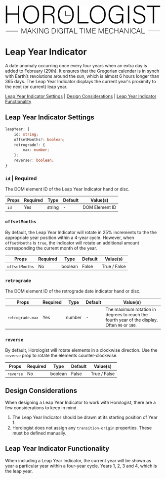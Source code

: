 <p align="center">
  <img src="/assets/logo-horologist.svg" alt="Horologist Logo - Making digital time mechanical" width="500" />
</p>

# Leap Year Indicator

A date anomaly occurring once every four years when an extra day is added to February (29th). It
ensures that the Gregorian calendar is in synch with Earth’s revolutions around the sun, which is
almost 6 hours longer than 365 days. The Leap Year Indicator displays the current year's proximity
to the next (or current) leap year.

[Leap Year Indicator Settings](#leap-year-indicator-settings) |
[Design Considerations](#design-considerations) |
[Leap Year Indicator Functionality](#leap-year-indicator-functionality)

## Leap Year Indicator Settings

```ts
leapYear: {
    id: string;
    offsetMonths?: boolean;
    retrograde?: {
        max: number;
    };
    reverse?: boolean;
}
```

### `id` | Required

The DOM element ID of the Leap Year Indicator hand or disc.

| Props | Required | Type   | Default | Value(s)       |
| ----- | -------- | ------ | ------- | -------------- |
| `id`  | Yes      | string | -       | DOM Element ID |

### `offsetMonths`

By default, the Leap Year Indicator will rotate in 25% increments to the the appropriate year
position within a 4-year cycle. However, when `offsetMonths` is `true`, the indicator will rotate an
additional amount corresponding the current month of the year.

| Props          | Required | Type    | Default | Value(s)     |
| -------------- | -------- | ------- | ------- | ------------ |
| `offsetMonths` | No       | boolean | False   | True / False |

### `retrograde`

The DOM element ID of the retrograde date indicator hand or disc.

| Props            | Required | Type   | Default | Value(s)                                                                                      |
| ---------------- | -------- | ------ | ------- | --------------------------------------------------------------------------------------------- |
| `retrograde.max` | Yes      | number | -       | The maximum rotation in degrees to reach the fourth year of the display. Often `90` or `180`. |

### `reverse`

By default, Horologist will rotate elements in a clockwise direction. Use the `reverse` prop to
rotate the elements counter-clockwise.

| Props     | Required | Type    | Default | Value(s)     |
| --------- | -------- | ------- | ------- | ------------ |
| `reverse` | No       | boolean | False   | True / False |

## Design Considerations

When designing a Leap Year Indicator to work with Horologist, there are a few considerations to keep
in mind.

1. The Leap Year Indicator should be drawn at its starting position of Year 1.
2. Horologist does not assign any `transition-origin` properties. These must be defined manually.

## Leap Year Indicator Functionality

When including a Leap Year Indicator, the current year will be shown as year a particular year
within a four-year cycle. Years 1, 2, 3 and 4, which is the leap year.
